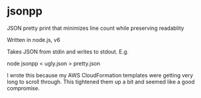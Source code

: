 # jsonpp
JSON pretty print that minimizes line count while preserving readablity

Written in node.js, v6

Takes JSON from stdin and writes to stdout. E.g.

node jsonpp < ugly.json > pretty.json

I wrote this because my AWS CloudFormation templates were getting very long
to scroll through. This tightened them up a bit and seemed like a good
compromise.
